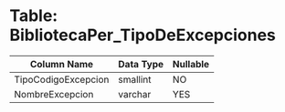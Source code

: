 # Table: BibliotecaPer_TipoDeExcepciones

| Column Name | Data Type | Nullable |
|-------------|-----------|----------|
| TipoCodigoExcepcion | smallint | NO |
| NombreExcepcion | varchar | YES |
